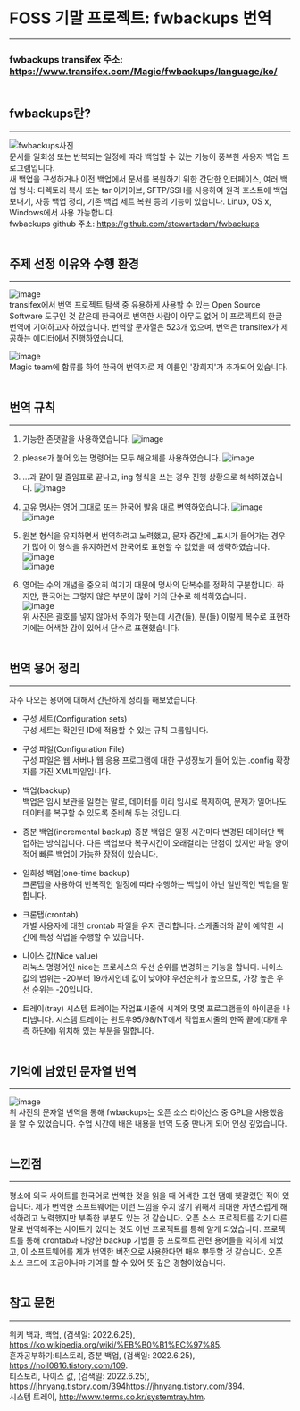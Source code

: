 # FOSS 기말 프로젝트: fwbackups 번역
--------------------------------------

### fwbackups transifex 주소: https://www.transifex.com/Magic/fwbackups/language/ko/ <br/><br/>
  
## fwbackups란? 
---------------
![fwbackups사진](/uploads/dc978e67790dd9fcc30a8652f52a9953/fwbackups사진.png)   
문서를 일회성 또는 반복되는 일정에 따라 백업할 수 있는 기능이 풍부한 사용자 백업 프로그램입니다.  
새 백업을 구성하거나 이전 백업에서 문서를 복원하기 위한 간단한 인터페이스, 여러 백업 형식: 디렉토리 복사 또는 tar 아카이브, SFTP/SSH를 사용하여 원격 호스트에 백업 보내기, 자동 백업 정리, 기존 백업 세트 복원 등의 기능이 있습니다. Linux, OS x, Windows에서 사용 가능합니다.  
fwbackups github 주소: https://github.com/stewartadam/fwbackups  <br/><br/>
  
  
## 주제 선정 이유와 수행 환경
------------------------------
![image](/uploads/44bda2f016b313e51c0bb0caee9769f3/image.png)  
transifex에서 번역 프로젝트 탐색 중 유용하게 사용할 수 있는 Open Source Software 도구인 것 같은데 한국어로 번역한 사람이 아무도 없어 이 프로젝트의 한글 번역에 기여하고자 하였습니다. 번역할 문자열은 523개 였으며, 변역은 transifex가 제공하는 에디터에서 진행하였습니다.

![image](/uploads/c1e09678724f3fcd1a562896345bd07e/image.png)   
Magic team에 합류를 하여 한국어 번역자로 제 이름인 '장희지'가 추가되어 있습니다. <br/><br/>
  

## 번역 규칙
------------
1. 가능한 존댓말을 사용하였습니다.
![image](/uploads/97fa515fd21fac6b2c65d1078e883bfa/image.png)  
    
2. please가 붙어 있는 명령어는 모두 해요체를 사용하였습니다.
![image](/uploads/fdb14e3f7402714a67e16515ed2f136e/image.png)  
  
3. ...과 같이 말 줄임표로 끝나고, ing 형식을 쓰는 경우 진행 상황으로 해석하였습니다.
![image](/uploads/08cf2ca940eb2b110751587887606030/image.png)  
  
4. 고유 명사는 영어 그대로 또는 한국어 발음 대로 변역하였습니다.
![image](/uploads/bf1949e67196df4395a0109df3bcbe86/image.png)  
![image](/uploads/1a18119d6380e55b916474f238487478/image.png)  
  
5. 원본 형식을 유지하면서 번역하려고 노력했고, 문자 중간에 _표시가 들어가는 경우가 많아 이 형식을 유지하면서 한국어로 표현할 수 없었을 때 생략하였습니다.
![image](/uploads/70c0102b44dcac0f96a3cbf46fcf9879/image.png)  
![image](/uploads/f535f1f2410ec8f842520b5426f95ae9/image.png)  
  
6. 영어는 수의 개념을 중요히 여기기 때문에 명사의 단복수를 정확히 구분합니다. 하지만, 한국어는 그렇지 않은 부분이 많아 거의 단수로 해석하였습니다.  
![image](/uploads/8ed5b1a9babd1010cd6ad23c33dbd9ad/image.png)  
위 사진은 괄호를 넣지 않아서 주의가 떳는데 시간(들), 분(들) 이렇게 복수로 표현하기에는 어색한 감이 있어서 단수로 표현했습니다.  <br/><br/>
  

## 번역 용어 정리
----------------- 
자주 나오는 용어에 대해서 간단하게 정리를 해보았습니다.  
* 구성 세트(Configuration sets)  
    구성 세트는 확인된 ID에 적용할 수 있는 규칙 그룹입니다.     

* 구성 파일(Configuration File)    
    구성 파일은 웹 서버나 웹 응용 프로그램에 대한 구성정보가 들어 있는 .config 확장자를 가진 XML파일입니다.  

* 백업(backup)  
    백업은 임시 보관을 일컫는 말로, 데이터를 미리 임시로 복제하여, 문제가 일어나도 데이터를 복구할 수 있도록 준비해 두는 것입니다.    

* 증분 백업(incremental backup)
    증분 백업은 일정 시간마다 변경된 데이터만 백업하는 방식입니다. 다른 백업보다 복구시간이 오래걸리는 단점이 있지만 파일 양이 적어 빠른 백업이 가능한 장점이  있습니다.

* 일회성 백업(one-time backup)  
    크론탭을 사용하여 반복적인 일정에 따라 수행하는 백업이 아닌 일반적인 백업을 말합니다.  

* 크론탭(crontab)  
    개별 사용자에 대한 crontab 파일을 유지 관리합니다. 스케줄러와 같이 예약한 시간에 특정 작업을 수행할 수 있습니다.   

* 나이스 값(Nice value)  
    리눅스 명령어인 nice는 프로세스의 우선 순위를 변경하는 기능을 합니다. 나이스 값의 범위는 -20부터 19까지인데 값이 낮아야 우선순위가 높으므로, 가장 높은 우선 순위는 -20입니다.  

* 트레이(tray)
    시스템 트레이는 작업표시줄에 시계와 몇몇 프로그램들의 아이콘을 나타냅니다. 시스템 트레이는 윈도우95/98/NT에서 작업표시줄의 한쪽 끝에(대개 우측 하단에) 위치해 있는 부분을 말합니다. <br/><br/>
  

## 기억에 남았던 문자열 번역
----------------------------
![image](/uploads/c65e00ca9e92e292b56c0f4578ffb0c5/image.png)  
위 사진의 문자열 번역을 통해 fwbackups는 오픈 소스 라이선스 중 GPL을 사용했음을 알 수 있었습니다. 수업 시간에 배운 내용을 번역 도중 만나게 되어 인상 깊었습니다.  <br/><br/>


## 느낀점
---------
평소에 외국 사이트를 한국어로 번역한 것을 읽을 때 어색한 표현 땜에 헷갈렸던 적이 있습니다. 제가 번역한 소프트웨어는 이런 느낌을 주지 않기 위해서 최대한 자연스럽게 해석하려고 노력했지만 부족한 부분도 있는 것 같습니다. 오픈 소스 프로젝트를 각기 다른 말로 번역해주는 사이트가 있다는 것도 이번 프로젝트를 통해 알게 되었습니다. 프로젝트를 통해 crontab과 다양한 backup 기법들 등 프로젝트 관련 용어들을 익히게 되었고, 이 소프트웨어를 제가 번역한 버전으로 사용한다면 매우 뿌듯할 것 같습니다. 오픈 소스 코드에 조금이나마 기여를 할 수 있어 뜻 깊은 경험이었습니다.  <br/><br/>
  
  
## 참고 문헌
-------------
위키 백과, 백업, (검색일: 2022.6.25), <https://ko.wikipedia.org/wiki/%EB%B0%B1%EC%97%85>.  
혼자공부하기:티스토리, 증분 백업, (검색일: 2022.6.25), <https://noil0816.tistory.com/109>.   
티스토리, 나이스 값, (검색일: 2022.6.25), <https://jhnyang.tistory.com/394https://jhnyang.tistory.com/394>.   
시스템 트레이, <http://www.terms.co.kr/systemtray.htm>.

